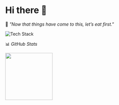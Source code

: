 # Hi there 🍂

🍚 *"Now that things have come to this, let’s eat first."*

![Tech Stack](https://skillicons.dev/icons?i=py,go,java,rust,k8s,grafana&theme=light)

📊 *GitHub Stats*
<p align="left">
  <img src="https://github-readme-stats.vercel.app/api?username=ZhuoZhuoCrayon&show_icons=true&theme=transparent&hide_title=true&&hide_border=true" height="150">
</p>
